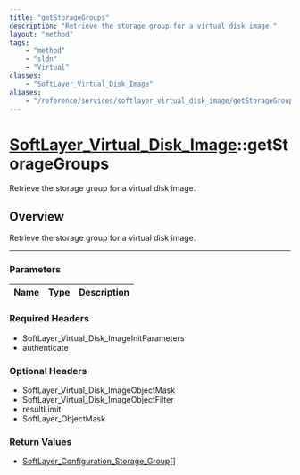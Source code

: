 ```yaml
---
title: "getStorageGroups"
description: "Retrieve the storage group for a virtual disk image."
layout: "method"
tags:
    - "method"
    - "sldn"
    - "Virtual"
classes:
    - "SoftLayer_Virtual_Disk_Image"
aliases:
    - "/reference/services/softlayer_virtual_disk_image/getStorageGroups"
---
```

# [SoftLayer_Virtual_Disk_Image](/reference/services/SoftLayer_Virtual_Disk_Image)::getStorageGroups

Retrieve the storage group for a virtual disk image.


## Overview 
Retrieve the storage group for a virtual disk image.

-----

### Parameters 
|Name | Type | Description |
| --- | --- | --- |


### Required Headers
* SoftLayer_Virtual_Disk_ImageInitParameters
* authenticate


### Optional Headers
* SoftLayer_Virtual_Disk_ImageObjectMask
* SoftLayer_Virtual_Disk_ImageObjectFilter
* resultLimit
* SoftLayer_ObjectMask

### Return Values
* <a href='/reference/datatypes/SoftLayer_Configuration_Storage_Group'>SoftLayer_Configuration_Storage_Group[] </a>




